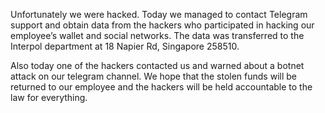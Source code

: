 Unfortunately we were hacked. Today we managed to contact Telegram support and obtain data from the hackers who participated in hacking our employee’s wallet and social networks. 
The data was transferred to the Interpol department at 18 Napier Rd, Singapore 258510. 

Also today one of the hackers contacted us and warned about a botnet attack on our telegram channel. 
We hope that the stolen funds will be returned to our employee and the hackers will be held accountable to the law for everything.
